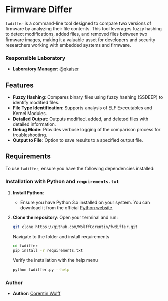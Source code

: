 # Firmware Differ

`fwdiffer` is a command-line tool designed to compare two versions of firmware by analyzing their file contents. This tool leverages fuzzy hashing to detect modifications, added files, and removed files between two firmware images, making it a valuable asset for developers and security researchers working with embedded systems and firmware.

### Responsible Laboratory
- **Laboratory Manager**: [@qkaiser](https://github.com/qkaiser)

## Features

- **Fuzzy Hashing**: Compares binary files using fuzzy hashing (SSDEEP) to identify modified files.
- **File Type Identification**: Supports analysis of ELF Executables and Kernel Modules.
- **Detailed Output**: Outputs modified, added, and deleted files with detailed information.
- **Debug Mode**: Provides verbose logging of the comparison process for troubleshooting.
- **Output to File**: Option to save results to a specified output file.

## Requirements

To use `fwdiffer`, ensure you have the following dependencies installed:

### Installation with Python and `requirements.txt`

1. **Install Python**:
   - Ensure you have Python 3.x installed on your system. You can download it from the official [Python website](https://www.python.org/downloads/).

2. **Clone the repository**:
   Open your terminal and run:
   ```bash
   git clone https://github.com/WolffCorentin/fwdiffer.git
   ```
   Navigate to the folder and install requirements
   ```bash
   cd fwdiffer
   pip install -r requirements.txt
   ```
   Verify the installation with the help menu
   ```bash
   python fwdiffer.py --help
   ```

### Author
- **Author**: [Corentin Wolff](https://github.com/WolffCorentin)

   
